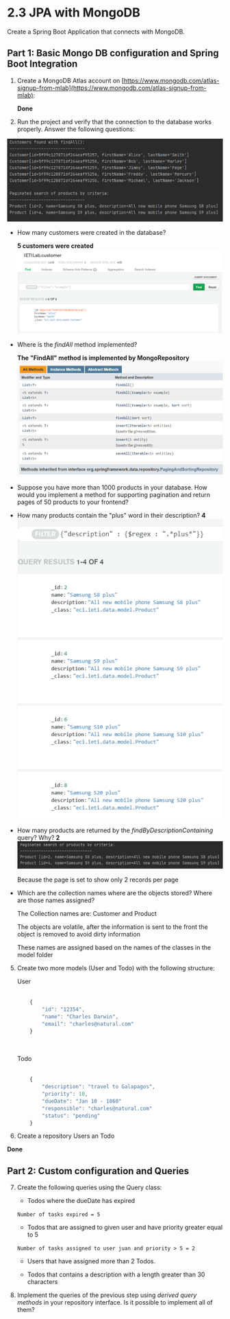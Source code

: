 # 2.3 JPA with MongoDB
Create a Spring Boot Application that connects with MongoDB.

## Part 1: Basic Mongo DB configuration and Spring Boot Integration
1. Create a MongoDB Atlas account on [https://www.mongodb.com/atlas-signup-from-mlab](https://www.mongodb.com/atlas-signup-from-mlab):

    **Done**

6. Run the project and verify that the connection to the database works properly. Answer the following questions:

![](img/lab/Conection.png)

- How many customers were created in the database?

  **5 customers were created**
  ![](img/lab/Customers1.png)
- Where is the *findAll* method implemented?

  **The "FindAll" method is implemented by MongoRepository** 
  ![](img/lab/MongoRepository.png)
- Suppose you have more than 1000 products in your database. How would you implement a method for supporting pagination and return pages of 50 products to your frontend?
  
  
- How many products contain the "plus" word in their description?
 **4**
  ![](img/lab/plusFilter.png)

- How many products are returned by the *findByDescriptionContaining* query? Why?
  **2**
  ![](img/lab/PaginatedResults.png)
  
  Because the page is set to show only 2 records per page

- Which are the collection names where are the objects stored? Where are those names assigned?

  The Collection names are: Customer and Product
  
  The objects are volatile, after the information is sent to the front the object is removed to avoid dirty information
  
  These names are assigned based on the names of the classes in the model folder 

5. Create two more models (User and Todo) with the following structure:

    User
    ````Javascript
        
        {
            "id": "12354",
            "name": "Charles Darwin",
            "email": "charles@natural.com"
        }
        
     
    ````     
    
    Todo
    ````Javascript
        
        {
            "description": "travel to Galapagos",
            "priority": 10,
            "dueDate": "Jan 10 - 1860"
            "responsible": "charles@natural.com"
            "status": "pending"
        }
    ````                  
    
    
6. Create a repository Users an Todo

**Done**

## Part 2: Custom configuration and Queries

7. Create the following queries using the Query class:

    * Todos where the dueDate has expired
    
    ```Number of tasks expired = 5```
    * Todos that are assigned to given user and have priority greater equal to 5
    
    ```Number of tasks assigned to user juan and priority > 5 = 2```
    
    * Users that have assigned more than 2 Todos.
    
    * Todos that contains a description with a length greater than 30 characters        

8. Implement the queries of the previous step using *derived query methods* in your repository interface. Is it possible to implement all of them?
